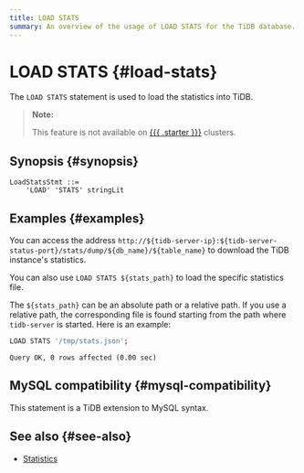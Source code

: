```yaml
---
title: LOAD STATS
summary: An overview of the usage of LOAD STATS for the TiDB database.
---
```


# LOAD STATS {#load-stats}

The `LOAD STATS` statement is used to load the statistics into TiDB.

> **Note:**
>
> This feature is not available on [{{{ .starter }}}](https://docs.pingcap.com/tidbcloud/select-cluster-tier#tidb-cloud-serverless) clusters.

## Synopsis {#synopsis}

```ebnf+diagram
LoadStatsStmt ::=
    'LOAD' 'STATS' stringLit
```

## Examples {#examples}

You can access the address `http://${tidb-server-ip}:${tidb-server-status-port}/stats/dump/${db_name}/${table_name}` to download the TiDB instance's statistics.

You can also use `LOAD STATS ${stats_path}` to load the specific statistics file.

The `${stats_path}` can be an absolute path or a relative path. If you use a relative path, the corresponding file is found starting from the path where `tidb-server` is started. Here is an example:

```sql
LOAD STATS '/tmp/stats.json';
```

    Query OK, 0 rows affected (0.00 sec)

## MySQL compatibility {#mysql-compatibility}

This statement is a TiDB extension to MySQL syntax.

## See also {#see-also}

-   [Statistics](/statistics.md)
